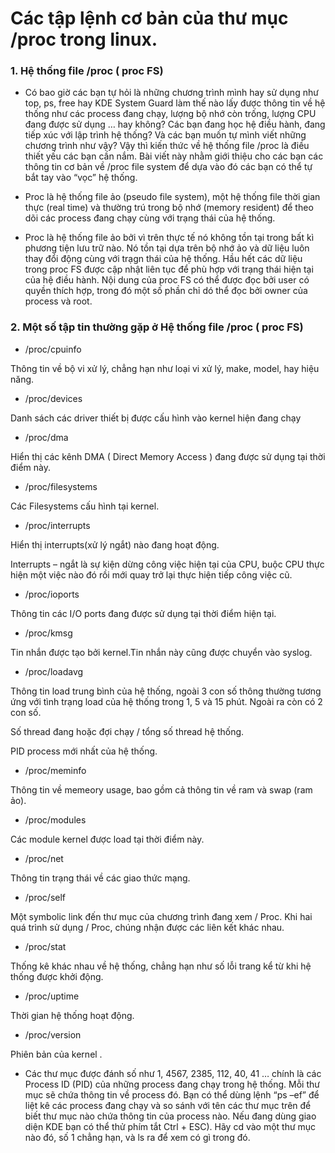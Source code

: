 # Các tập lệnh cơ bản của thư mục /proc trong linux.

### 1. Hệ thống file /proc ( proc FS) 

- Có bao giờ các bạn tự hỏi là những chương trình mình hay sử dụng như top, ps, free hay KDE System Guard làm thế nào lấy được thông tin về hệ thống như các process đang chạy, lượng bộ nhớ còn trống, lượng CPU đang được sử dụng … hay không? Các bạn đang học hệ điều hành, đang tiếp xúc với lập trình hệ thống? Và các bạn muốn tự mình viết những chương trình như vậy? Vậy thì kiến thức về hệ thống file /proc là điều thiết yếu các bạn cần nắm. Bài viết này nhằm giới thiệu cho các bạn các thông tin cơ bản về /proc file system để dựa vào đó các bạn có thể tự bắt tay vào “vọc” hệ thống.

- Proc là hệ thống file ảo (pseudo file system), một hệ thống file thời gian thực (real time) và thường trú trong bộ nhớ (memory resident) để theo dõi các process đang chạy cùng với trạng thái của hệ thống.

- Proc là hệ thống file ảo bởi vì trên thực tế nó không tồn tại trong bất kì phương tiện lưu trữ nào. Nó tồn tại dựa trên bộ nhớ ảo và dữ liệu luôn thay đổi động cùng với trạgn thái của hệ thống. Hầu hết các dữ liệu trong proc FS được cập nhật liên tục để phù hợp với trạng thái hiện tại của hệ điều hành. Nội dung của proc FS có thể được đọc bởi user có quyền thích hợp, trong đó một số phần chỉ dó thể đọc bởi owner của process và root.

### 2. Một số tập tin thường gặp ở Hệ thống file /proc ( proc FS) 

- /proc/cpuinfo

Thông tin về bộ vi xử lý, chẳng hạn như loại vi xử lý, make, model, hay  hiệu năng.

- /proc/devices

Danh sách các driver thiết bị được cấu hình vào kernel hiện đang chạy

- /proc/dma

Hiển thị các kênh DMA ( Direct Memory Access ) đang được sử dụng tại thời điểm này.

- /proc/filesystems

Các Filesystems cấu hình tại kernel.

- /proc/interrupts

Hiển thị interrupts(xử lý ngắt) nào đang hoạt động.

Interrupts – ngắt là sự kiện dừng công việc hiện tại của CPU, buộc CPU thực hiện một việc nào đó rồi mới quay trở lại thực hiện tiếp công việc cũ. 

- /proc/ioports

Thông tin các  I/O ports đang được sử dụng tại thời điểm hiện tại.

- /proc/kmsg

Tin nhắn được tạo bởi kernel.Tin nhắn này cũng được chuyển vào syslog.

- /proc/loadavg

Thông tin load trung bình của hệ thống, ngoài 3 con số thông thường tương ứng với tình trạng load của hệ thống trong 1, 5 và 15 phút. Ngoài ra còn có 2 con số.

Số thread đang hoặc đợi chạy / tổng số thread hệ thống.

PID process mới nhất của hệ thống.

- /proc/meminfo

Thông tin về memeory usage, bao gồm cả thông tin về ram và swap (ram ảo).

- /proc/modules

Các module kernel được load tại thời điểm này.

- /proc/net

Thông tin trạng thái về các giao thức mạng.

- /proc/self

Một symbolic link đến thư mục của chương trình đang xem / Proc. Khi hai quá trình  sử dụng / Proc, chúng nhận được các liên kết khác nhau.
- /proc/stat

Thống kê khác nhau về hệ thống, chẳng hạn như số lỗi trang kể từ khi hệ thống được khởi động.

- /proc/uptime

Thời gian hệ thống hoạt động.

- /proc/version

Phiên bản của kernel .

- Các thư mục được đánh số như 1, 4567, 2385, 112, 40, 41 … chính là các Process ID (PID) của những process đang chạy trong hệ thống. Mỗi thư mục sẽ chứa thông tin về process đó. Bạn có thể dùng lệnh “ps –ef” để liệt kê các process đang chạy và so sánh với tên các thư mục trên để biết thư mục nào chứa thông tin của process nào. Nếu đang dùng giao diện KDE bạn có thể thử phím tắt Ctrl + ESC). Hãy cd vào một thư mục nào đó, số 1 chẳng hạn, và ls ra để xem có gì trong đó.